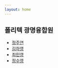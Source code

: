 ```yaml
---
layout: home
---
```


## 폴리텍 광명융합원

* [정주연](juyeon)
* [김하영](hayoung)
* [최민영](minyoung)
* [정수영](./suyoung)

